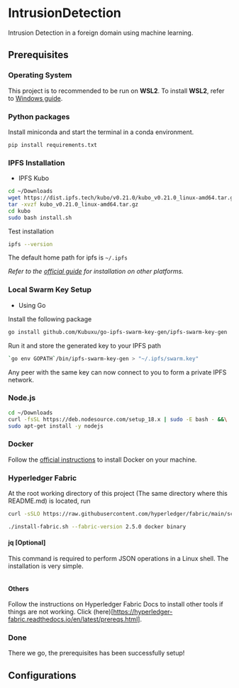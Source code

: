# IntrusionDetection
Intrusion Detection in a foreign domain using machine learning.

## Prerequisites
### Operating System
This project is to recommended to be run on **WSL2**.
To install **WSL2**, refer to [Windows guide](https://learn.microsoft.com/en-us/windows/wsl/install).

### Python packages
Install miniconda and start the terminal in a conda environment.

`pip install requirements.txt`

### IPFS Installation
- IPFS Kubo
```sh
cd ~/Downloads
wget https://dist.ipfs.tech/kubo/v0.21.0/kubo_v0.21.0_linux-amd64.tar.gz
tar -xvzf kubo_v0.21.0_linux-amd64.tar.gz
cd kubo
sudo bash install.sh
```
Test installation
```sh
ipfs --version
```
The default home path for ipfs is `~/.ipfs`

*Refer to the [official guide](https://docs.ipfs.tech/install/command-line/#system-requirements) for installation on other platforms.* 

### Local Swarm Key Setup
- Using Go

Install the following package
```sh 
go install github.com/Kubuxu/go-ipfs-swarm-key-gen/ipfs-swarm-key-gen
```
Run it and store the generated key to your IPFS path
```sh
`go env GOPATH`/bin/ipfs-swarm-key-gen > "~/.ipfs/swarm.key"
```
Any peer with the same key can now connect to you to form a private IPFS network.

### Node.js
```sh
cd ~/Downloads
curl -fsSL https://deb.nodesource.com/setup_18.x | sudo -E bash - &&\
sudo apt-get install -y nodejs
```

### Docker
Follow the [official instructions](https://docs.docker.com/get-docker/) to install Docker on your machine.

### Hyperledger Fabric

At the root working directory of this project (The same directory where this README.md) is located, run 
```sh
curl -sSLO https://raw.githubusercontent.com/hyperledger/fabric/main/scripts/install-fabric.sh && chmod +x install-fabric.sh

./install-fabric.sh --fabric-version 2.5.0 docker binary
```

#### jq \[Optional\]
This command is required to perform JSON operations in a Linux shell. The installation is very simple.
```sh

```

#### Others
Follow the instructions on Hyperledger Fabric Docs to install other tools if things are not working. Click (here)[https://hyperledger-fabric.readthedocs.io/en/latest/prereqs.html].

### Done
There we go, the prerequisites has been successfully setup!

## Configurations